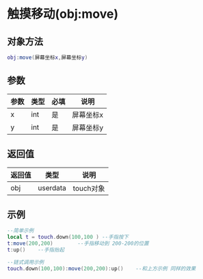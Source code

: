 # 触摸移动(obj:move)

## 对象方法

```lua
obj:move(屏幕坐标x,屏幕坐标y)
```

## 参数

| 参数 | 类型  | 必填 | 说明    |
| -- | --- | -- | ----- |
| x  | int | 是  | 屏幕坐标x |
| y  | int | 是  | 屏幕坐标y |

## 返回值

| 返回值 | 类型       | 说明      |
| --- | -------- | ------- |
| obj | userdata | touch对象 |

## 示例

```lua
--简单示例
local t = touch.down(100,100 ) --手指按下
t:move(200,200)        --手指移动到 200-200的位置
t:up()    --手指抬起

--链式调用示例
touch.down(100,100):move(200,200):up()    --和上方示例 同样的效果

```
